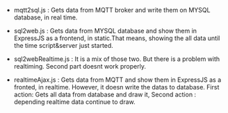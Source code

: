 - mqtt2sql.js :
	Gets data from MQTT broker and write them on MYSQL database, 
	in real time.

- sql2web.js : 
	Gets data from MYSQL database and show them in ExpressJS as a frontend,
	in static.That means, showing the all data until the time script&server just started.

- sql2webRealtime.js :
	It is a mix of those two. But there is a problem with realtiming. Second part doesnt work properly.

- realtimeAjax.js :
	Gets data from MQTT and show them in ExpressJS as a fronted,
	in realtime. 
	However, it doesn write the datas to database.
	First action: Gets all data from database and draw it,
	Second action : depending realtime data continue to draw.  
